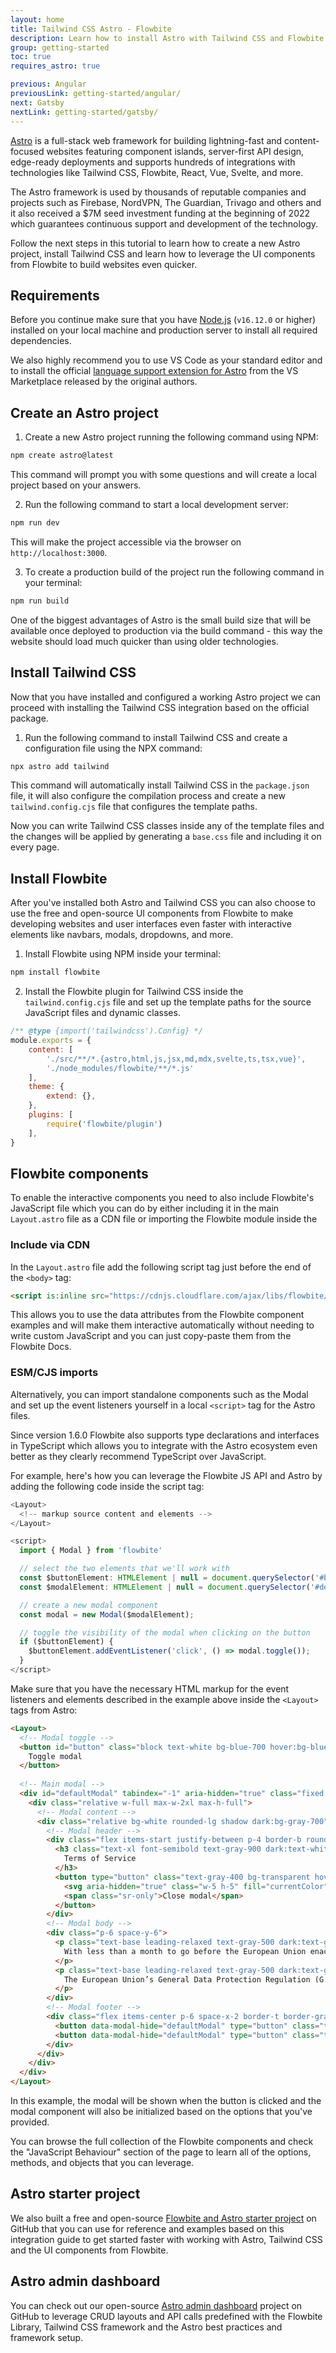 ```yaml
---
layout: home
title: Tailwind CSS Astro - Flowbite
description: Learn how to install Astro with Tailwind CSS and Flowbite and start building modern websites with a lightning fast and content-focused web framework
group: getting-started
toc: true
requires_astro: true

previous: Angular
previousLink: getting-started/angular/
next: Gatsby
nextLink: getting-started/gatsby/
---
```


[Astro](https://astro.build) is a full-stack web framework for building lightning-fast and content-focused websites featuring component islands, server-first API design, edge-ready deployments and supports hundreds of integrations with technologies like Tailwind CSS, Flowbite, React, Vue, Svelte, and more.

The Astro framework is used by thousands of reputable companies and projects such as Firebase, NordVPN, The Guardian, Trivago and others and it also received a $7M seed investment funding at the beginning of 2022 which guarantees continuous support and development of the technology.

Follow the next steps in this tutorial to learn how to create a new Astro project, install Tailwind CSS and learn how to leverage the UI components from Flowbite to build websites even quicker.

## Requirements

Before you continue make sure that you have [Node.js](https://nodejs.org/en/) (`v16.12.0` or higher) installed on your local machine and production server to install all required dependencies.

We also highly recommend you to use VS Code as your standard editor and to install the official [language support extension for Astro](https://marketplace.visualstudio.com/items?itemName=astro-build.astro-vscode) from the VS Marketplace released by the original authors.

## Create an Astro project

1. Create a new Astro project running the following command using NPM:

```bash
npm create astro@latest
```

This command will prompt you with some questions and will create a local project based on your answers.

2. Run the following command to start a local development server:

```bash
npm run dev
```

This will make the project accessible via the browser on `http://localhost:3000`.

3. To create a production build of the project run the following command in your terminal:

```bash
npm run build
```

One of the biggest advantages of Astro is the small build size that will be available once deployed to production via the build command - this way the website should load much quicker than using older technologies.

## Install Tailwind CSS

Now that you have installed and configured a working Astro project we can proceed with installing the Tailwind CSS integration based on the official package.

1. Run the following command to install Tailwind CSS and create a configuration file using the NPX command:

```bash
npx astro add tailwind
```

This command will automatically install Tailwind CSS in the `package.json` file, it will also configure the compilation process and create a new `tailwind.config.cjs` file that configures the template paths.

Now you can write Tailwind CSS classes inside any of the template files and the changes will be applied by generating a `base.css` file and including it on every page.

## Install Flowbite

After you've installed both Astro and Tailwind CSS you can also choose to use the free and open-source UI components from Flowbite to make developing websites and user interfaces even faster with interactive elements like navbars, modals, dropdowns, and more.

1. Install Flowbite using NPM inside your terminal:

```bash
npm install flowbite
```

2. Install the Flowbite plugin for Tailwind CSS inside the `tailwind.config.cjs` file and set up the template paths for the source JavaScript files and dynamic classes.

```javascript
/** @type {import('tailwindcss').Config} */
module.exports = {
	content: [
		'./src/**/*.{astro,html,js,jsx,md,mdx,svelte,ts,tsx,vue}',
		'./node_modules/flowbite/**/*.js'
	],
	theme: {
		extend: {},
	},
	plugins: [
		require('flowbite/plugin')
	],
}
```

## Flowbite components

To enable the interactive components you need to also include Flowbite's JavaScript file which you can do by either including it in the main `Layout.astro` file as a CDN file or importing the Flowbite module inside the 

### Include via CDN

In the `Layout.astro` file add the following script tag just before the end of the `<body>` tag:

```html
<script is:inline src="https://cdnjs.cloudflare.com/ajax/libs/flowbite/1.7.0/flowbite.min.js"></script>
```

This allows you to use the data attributes from the Flowbite component examples and will make them interactive automatically without needing to write custom JavaScript and you can just copy-paste them from the Flowbite Docs.

### ESM/CJS imports

Alternatively, you can import standalone components such as the Modal and set up the event listeners yourself in a local `<script>` tag for the Astro files. 

Since version 1.6.0 Flowbite also supports type declarations and interfaces in TypeScript which allows you to integrate with the Astro ecosystem even better as they clearly recommend TypeScript over JavaScript.

For example, here's how you can leverage the Flowbite JS API and Astro by adding the following code inside the script tag:

```javascript
<Layout>
  <!-- markup source content and elements -->
</Layout>

<script>
  import { Modal } from 'flowbite'

  // select the two elements that we'll work with
  const $buttonElement: HTMLElement | null = document.querySelector('#button');
  const $modalElement: HTMLElement | null = document.querySelector('#defaultModal');

  // create a new modal component
  const modal = new Modal($modalElement);

  // toggle the visibility of the modal when clicking on the button
  if ($buttonElement) {
    $buttonElement.addEventListener('click', () => modal.toggle());
  }
</script>
```

Make sure that you have the necessary HTML markup for the event listeners and elements described in the example above inside the `<Layout>` tags from Astro:

```html
<Layout>
  <!-- Modal toggle -->
  <button id="button" class="block text-white bg-blue-700 hover:bg-blue-800 focus:ring-4 focus:outline-none focus:ring-blue-300 font-medium rounded-lg text-sm px-5 py-2.5 text-center dark:bg-blue-600 dark:hover:bg-blue-700 dark:focus:ring-blue-800" type="button">
    Toggle modal
  </button>
  
  <!-- Main modal -->
  <div id="defaultModal" tabindex="-1" aria-hidden="true" class="fixed top-0 left-0 right-0 z-50 hidden w-full p-4 overflow-x-hidden overflow-y-auto md:inset-0 h-[calc(100%-1rem)] max-h-full">
    <div class="relative w-full max-w-2xl max-h-full">
      <!-- Modal content -->
      <div class="relative bg-white rounded-lg shadow dark:bg-gray-700">
        <!-- Modal header -->
        <div class="flex items-start justify-between p-4 border-b rounded-t dark:border-gray-600">
          <h3 class="text-xl font-semibold text-gray-900 dark:text-white">
            Terms of Service
          </h3>
          <button type="button" class="text-gray-400 bg-transparent hover:bg-gray-200 hover:text-gray-900 rounded-lg text-sm p-1.5 ml-auto inline-flex items-center dark:hover:bg-gray-600 dark:hover:text-white" data-modal-hide="defaultModal">
            <svg aria-hidden="true" class="w-5 h-5" fill="currentColor" viewBox="0 0 20 20" xmlns="http://www.w3.org/2000/svg"><path fill-rule="evenodd" d="M4.293 4.293a1 1 0 011.414 0L10 8.586l4.293-4.293a1 1 0 111.414 1.414L11.414 10l4.293 4.293a1 1 0 01-1.414 1.414L10 11.414l-4.293 4.293a1 1 0 01-1.414-1.414L8.586 10 4.293 5.707a1 1 0 010-1.414z" clip-rule="evenodd"></path></svg>
            <span class="sr-only">Close modal</span>
          </button>
        </div>
        <!-- Modal body -->
        <div class="p-6 space-y-6">
          <p class="text-base leading-relaxed text-gray-500 dark:text-gray-400">
            With less than a month to go before the European Union enacts new consumer privacy laws for its citizens, companies around the world are updating their terms of service agreements to comply.
          </p>
          <p class="text-base leading-relaxed text-gray-500 dark:text-gray-400">
            The European Union’s General Data Protection Regulation (G.D.P.R.) goes into effect on May 25 and is meant to ensure a common set of data rights in the European Union. It requires organizations to notify users as soon as possible of high-risk data breaches that could personally affect them.
          </p>
        </div>
        <!-- Modal footer -->
        <div class="flex items-center p-6 space-x-2 border-t border-gray-200 rounded-b dark:border-gray-600">
          <button data-modal-hide="defaultModal" type="button" class="text-white bg-blue-700 hover:bg-blue-800 focus:ring-4 focus:outline-none focus:ring-blue-300 font-medium rounded-lg text-sm px-5 py-2.5 text-center dark:bg-blue-600 dark:hover:bg-blue-700 dark:focus:ring-blue-800">I accept</button>
          <button data-modal-hide="defaultModal" type="button" class="text-gray-500 bg-white hover:bg-gray-100 focus:ring-4 focus:outline-none focus:ring-blue-300 rounded-lg border border-gray-200 text-sm font-medium px-5 py-2.5 hover:text-gray-900 focus:z-10 dark:bg-gray-700 dark:text-gray-300 dark:border-gray-500 dark:hover:text-white dark:hover:bg-gray-600 dark:focus:ring-gray-600">Decline</button>
        </div>
      </div>
    </div>
  </div>
</Layout>
```

In this example, the modal will be shown when the button is clicked and the modal component will also be initialized based on the options that you've provided.

You can browse the full collection of the Flowbite components and check the "JavaScript Behaviour" section of the page to learn all of the options, methods, and objects that you can leverage.

## Astro starter project

We also built a free and open-source [Flowbite and Astro starter project](https://github.com/themesberg/tailwind-astro-starter) on GitHub that you can use for reference and examples based on this integration guide to get started faster with working with Astro, Tailwind CSS and the UI components from Flowbite.

## Astro admin dashboard

You can check out our open-source [Astro admin dashboard](https://github.com/themesberg/flowbite-astro-admin-dashboard) project on GitHub to leverage CRUD layouts and API calls predefined with the Flowbite Library, Tailwind CSS framework and the Astro best practices and framework setup.
